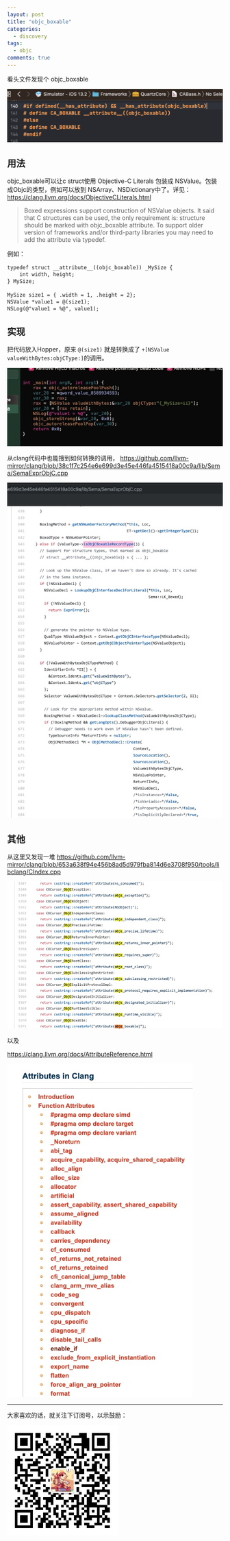 ```yaml
---
layout: post
title: "objc_boxable"
categories:
  - discovery
tags:
  - objc
comments: true
---
```



看头文件发现个 objc_boxable

![](/media/15828726952733.jpg)


<!-- more -->

## 用法

objc_boxable可以让c struct使用 Objective-C Literals 包装成 NSValue。包装成Objc的类型，例如可以放到 NSArray、NSDictionary中了。详见：
https://clang.llvm.org/docs/ObjectiveCLiterals.html

> Boxed expressions support construction of NSValue objects. It said that C structures can be used, the only requirement is: structure should be marked with objc_boxable attribute. To support older version of frameworks and/or third-party libraries you may need to add the attribute via typedef.

例如：

```
typedef struct __attribute__((objc_boxable)) _MySize {
    int width, height;
} MySize;

MySize size1 = { .width = 1, .height = 2};
NSValue *value1 = @(size1);
NSLog(@"value1 = %@", value1);
```


## 实现


把代码放入Hopper，原来 `@(size1)` 就是转换成了 `+[NSValue valueWithBytes:objCType:]`的调用。

![](/media/15828737306649.jpg)


从clang代码中也能搜到如何转换的调用，
https://github.com/llvm-mirror/clang/blob/38c1f7c254e6e699d3e45e446fa4515418a00c9a/lib/Sema/SemaExprObjC.cpp

![](/media/15828742795007.jpg)


## 其他

从这里又发现一堆
https://github.com/llvm-mirror/clang/blob/653a638f94e456b8ad5d979fba814d6e3708f950/tools/libclang/CIndex.cpp

![](/media/15828743188926.jpg)


以及

https://clang.llvm.org/docs/AttributeReference.html

![](/media/15828743551669.jpg)




---


大家喜欢的话，就关注下订阅号，以示鼓励：

![](/images/fun.jpg)